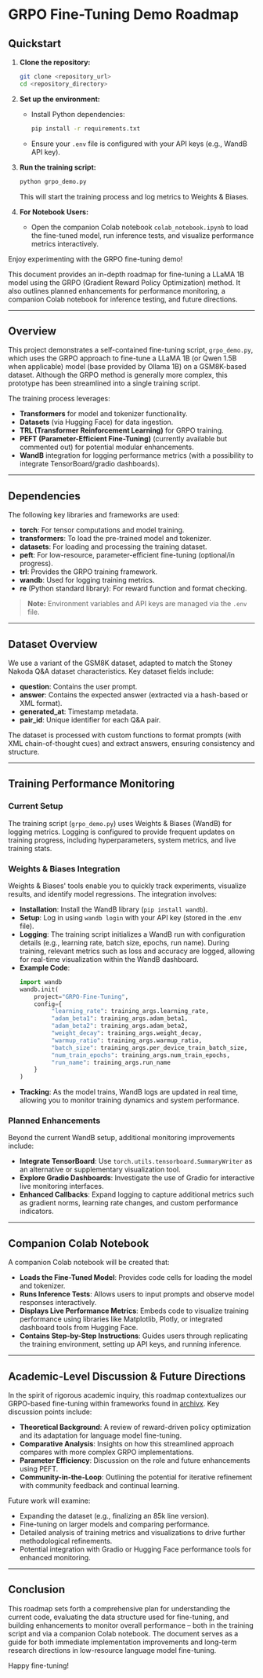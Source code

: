 # GRPO Fine-Tuning Demo Roadmap

## Quickstart

1. **Clone the repository:**
   ```bash
   git clone <repository_url>
   cd <repository_directory>
   ```

2. **Set up the environment:**
   - Install Python dependencies:
     ```bash
     pip install -r requirements.txt
     ```
   - Ensure your `.env` file is configured with your API keys (e.g., WandB API key).

3. **Run the training script:**
   ```bash
   python grpo_demo.py
   ```
   This will start the training process and log metrics to Weights & Biases.

4. **For Notebook Users:**
   - Open the companion Colab notebook `colab_notebook.ipynb` to load the fine-tuned model, run inference tests, and visualize performance metrics interactively.

Enjoy experimenting with the GRPO fine-tuning demo!

This document provides an in-depth roadmap for fine-tuning a LLaMA 1B model using the GRPO (Gradient Reward Policy Optimization) method. It also outlines planned enhancements for performance monitoring, a companion Colab notebook for inference testing, and future directions.

---

## Overview

This project demonstrates a self-contained fine-tuning script, `grpo_demo.py`, which uses the GRPO approach to fine-tune a LLaMA 1B (or Qwen 1.5B when applicable) model (base provided by Ollama 1B) on a GSM8K-based dataset. Although the GRPO method is generally more complex, this prototype has been streamlined into a single training script.

The training process leverages:
- **Transformers** for model and tokenizer functionality.
- **Datasets** (via Hugging Face) for data ingestion.
- **TRL (Transformer Reinforcement Learning)** for GRPO training.
- **PEFT (Parameter-Efficient Fine-Tuning)** (currently available but commented out) for potential modular enhancements.
- **WandB** integration for logging performance metrics (with a possibility to integrate TensorBoard/gradio dashboards).

---

## Dependencies

The following key libraries and frameworks are used:
- **torch**: For tensor computations and model training.
- **transformers**: To load the pre-trained model and tokenizer.
- **datasets**: For loading and processing the training dataset.
- **peft**: For low-resource, parameter-efficient fine-tuning (optional/in progress).
- **trl**: Provides the GRPO training framework.
- **wandb**: Used for logging training metrics.
- **re** (Python standard library): For reward function and format checking.

> **Note:** Environment variables and API keys are managed via the `.env` file.

---

## Dataset Overview

We use a variant of the GSM8K dataset, adapted to match the Stoney Nakoda Q&A dataset characteristics. Key dataset fields include:
- **question**: Contains the user prompt.
- **answer**: Contains the expected answer (extracted via a hash-based or XML format).
- **generated_at**: Timestamp metadata.
- **pair_id**: Unique identifier for each Q&A pair.

The dataset is processed with custom functions to format prompts (with XML chain-of-thought cues) and extract answers, ensuring consistency and structure.

---

## Training Performance Monitoring

### Current Setup
The training script (`grpo_demo.py`) uses Weights & Biases (WandB) for logging metrics. Logging is configured to provide frequent updates on training progress, including hyperparameters, system metrics, and live training stats.

### Weights & Biases Integration
Weights & Biases' tools enable you to quickly track experiments, visualize results, and identify model regressions. The integration involves:
- **Installation**: Install the WandB library (`pip install wandb`).
- **Setup**: Log in using `wandb login` with your API key (stored in the .env file).
- **Logging**: The training script initializes a WandB run with configuration details (e.g., learning rate, batch size, epochs, run name). During training, relevant metrics such as loss and accuracy are logged, allowing for real-time visualization within the WandB dashboard.
- **Example Code**:
  ```python
  import wandb
  wandb.init(
      project="GRPO-Fine-Tuning",
      config={
           "learning_rate": training_args.learning_rate,
           "adam_beta1": training_args.adam_beta1,
           "adam_beta2": training_args.adam_beta2,
           "weight_decay": training_args.weight_decay,
           "warmup_ratio": training_args.warmup_ratio,
           "batch_size": training_args.per_device_train_batch_size,
           "num_train_epochs": training_args.num_train_epochs,
           "run_name": training_args.run_name
      }
  )
  ```
- **Tracking**: As the model trains, WandB logs are updated in real time, allowing you to monitor training dynamics and system performance.

### Planned Enhancements
Beyond the current WandB setup, additional monitoring improvements include:
- **Integrate TensorBoard**: Use `torch.utils.tensorboard.SummaryWriter` as an alternative or supplementary visualization tool.
- **Explore Gradio Dashboards**: Investigate the use of Gradio for interactive live monitoring interfaces.
- **Enhanced Callbacks**: Expand logging to capture additional metrics such as gradient norms, learning rate changes, and custom performance indicators.

---

## Companion Colab Notebook

A companion Colab notebook will be created that:
- **Loads the Fine-Tuned Model**: Provides code cells for loading the model and tokenizer.
- **Runs Inference Tests**: Allows users to input prompts and observe model responses interactively.
- **Displays Live Performance Metrics**: Embeds code to visualize training performance using libraries like Matplotlib, Plotly, or integrated dashboard tools from Hugging Face.
- **Contains Step-by-Step Instructions**: Guides users through replicating the training environment, setting up API keys, and running inference.

---

## Academic-Level Discussion & Future Directions

In the spirit of rigorous academic inquiry, this roadmap contextualizes our GRPO-based fine-tuning within frameworks found in [archivx](https://archivx.org). Key discussion points include:
- **Theoretical Background**: A review of reward-driven policy optimization and its adaptation for language model fine-tuning.
- **Comparative Analysis**: Insights on how this streamlined approach compares with more complex GRPO implementations.
- **Parameter Efficiency**: Discussion on the role and future enhancements using PEFT.
- **Community-in-the-Loop**: Outlining the potential for iterative refinement with community feedback and continual learning.

Future work will examine:
- Expanding the dataset (e.g., finalizing an 85k line version).
- Fine-tuning on larger models and comparing performance.
- Detailed analysis of training metrics and visualizations to drive further methodological refinements.
- Potential integration with Gradio or Hugging Face performance tools for enhanced monitoring.

---

## Conclusion

This roadmap sets forth a comprehensive plan for understanding the current code, evaluating the data structure used for fine-tuning, and building enhancements to monitor overall performance – both in the training script and via a companion Colab notebook. The document serves as a guide for both immediate implementation improvements and long-term research directions in low-resource language model fine-tuning.

Happy fine-tuning!

